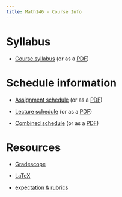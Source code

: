```yaml
---
title: Math146 - Course Info
---
```


# Syllabus

- [Course syllabus](/course-pages/Math146--course-syllabus.html) (or
  as a [PDF](/course-pages/Math146--course-syllabus.pdf))


# Schedule information

- [Assignment
  schedule](/course-pages/Math146--Assignments--AY2024-2025spring.html)
  (or as a
  [PDF](/course-pages/Math146--Assignments--AY2024-2025spring.pdf))

- [Lecture
  schedule](/course-pages/Math146--Lectures--AY2024-2025spring.html)
  (or as a
  [PDF](/course-pages/Math146--Lectures--AY2024-2025spring.pdf))

- [Combined schedule](/course-pages/Math146--AY2024-2025spring.html)
  (or as a
  [PDF](/paged-pdf/Math146--AY2024-2025spring.pdf))


# Resources

 - [Gradescope](/course-posts/resources--gradescope.html)
 
 - [LaTeX](/course-posts/resources--LaTeX.html)
 
 - [expectation &
   rubrics](/course-posts/resources--expectations-and-rubrics.html)
 
